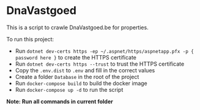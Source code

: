 # DnaVastgoed

This is a script to crawle DnaVastgoed.be for properties.

To run this project:

- Run `dotnet dev-certs https -ep ~/.aspnet/https/aspnetapp.pfx -p { password here }` to create the HTTPS certificate
- Run `dotnet dev-certs https --trust` to trust the HTTPS certificate
- Copy the `.env.dist` to `.env` and fill in the correct values
- Create a folder `Database` in the root of the project
- Run `docker-compose build` to build the docker image
- Run `docker-compose up -d` to run the script

**Note: Run all commands in current folder**

